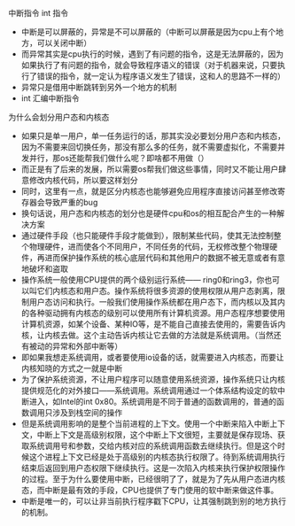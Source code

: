 中断指令 int 指令

- 中断是可以屏蔽的，异常是不可以屏蔽的（中断可以屏蔽是因为cpu上有个地方，可以关闭中断）
- 而异常其实是cpu执行的时候，遇到了有问题的指令，这是无法屏蔽的，因为如果执行了有问题的指令，就会导致程序语义的错误（对于机器来说，只要执行了错误的指令，就一定认为程序语义发生了错误，这和人的思路不一样的）
- 异常只是借用中断跳转到另外一个地方的机制
- int 汇编中断指令



为什么会划分用户态和内核态

- 如果只是单一用户，单一任务运行的话，那其实没必要划分用户态和内核态，因为不需要来回切换任务，那没有那么多的任务，就不需要虚拟化，不需要并发并行，那os还能帮我们做什么呢？即啥都不用做（）
- 而正是有了后来的发展，所以需要os帮我们做这些事情，同时又不能让用户肆意修改内核代码，所以要这样划分
- 同时，这里有一点，就是区分内核态也能够避免应用程序直接访问甚至修改寄存器会导致严重的bug
- 换句话说，用户态和内核态的划分也是硬件cpu和os的相互配合产生的一种解决方案
- 通过硬件手段（也只能硬件手段才能做到），限制某些代码，使其无法控制整个物理硬件，进而使各个不同用户，不同任务的代码，无权修改整个物理硬件，再进而保护操作系统的核心底层代码和其他用户的数据不被无意或者有意地破坏和盗取
- 操作系统一般使用CPU提供的两个级别运行系统—— ring0和ring3，你也可以叫它们内核态和用户态。操作系统将很多资源的使用权限从用户态剥离，限制用户态访问和执行。一般我们使用操作系统都在用户态下，而内核以及其内的各种驱动拥有内核态的级别可以使用所有计算机资源。用户态程序想要使用计算机资源，如某个设备、某种IO等，是不能自己直接去使用的，需要告诉内核，让内核去做。这个主动告诉内核让它去做的方法就是系统调用。（当然还有被动的异常和外部中断等）
- 即如果我想走系统调用，或者要使用io设备的话，就需要进入内核态，而要让内核知晓的方式之一就是中断
- 为了保护系统资源，不让用户程序可以随意使用系统资源，操作系统只让内核提供规范化的对外接口——系统调用。系统调用通过一个体系结构设定的软中断进入，如Intel的int 0x80。系统调用是不同于普通的函数调用的，普通的函数调用只涉及到栈空间的操作
- 但是系统调用影响的是整个当前进程的上下文。使用一个中断来陷入中断上下文，中断上下文是高级别权限，这个中断上下文很短，主要就是保存现场、获取系统调用号和参数，交给内核对应的系统调用函数去继续执行。但是这个时候这个进程上下文已经是处于高级别的内核态执行权限了。待到系统调用执行结束后返回到用户态权限下继续执行。这是一次陷入内核来执行保护权限操作的过程。至于为什么要使用中断，已经很明了了，就是为了先从用户态进内核态，而中断是最有效的手段，CPU也提供了专门使用的软中断来做这件事。
- 中断是唯一的，可以让非当前执行程序戳下CPU，让其强制跳到别的地方执行的机制。

